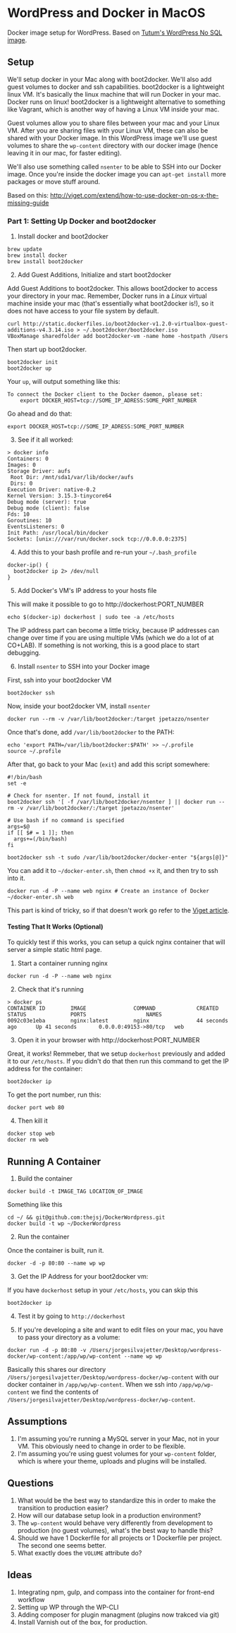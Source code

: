 # WordPress and Docker in MacOS

Docker image setup for WordPress. Based on [Tutum's WordPress No SQL image](https://github.com/tutumcloud/tutum-docker-wordpress-nosql).

## Setup

We'll setup docker in your Mac along with boot2docker. We'll also add guest volumes to docker and ssh capabilities. boot2docker is a lightweight linux VM. It's basically the linux machine that will run Docker in your mac. Docker runs on linux! boot2docker is a lightweight alternative to something like Vagrant, which is another way of having a Linux VM inside your mac. 

Guest volumes allow you to share files between your mac and your Linux VM. After you are sharing files with your Linux VM, these can also be shared with your Docker image. In this WordPress image we'll use guest volumes to share the `wp-content` directory with our docker image (hence leaving it in our mac, for faster editing). 

We'll also use something called `nsenter` to be able to SSH into our Docker image. Once you're inside the docker image you can `apt-get install` more packages or move stuff around.

Based on this: http://viget.com/extend/how-to-use-docker-on-os-x-the-missing-guide

### Part 1: Setting Up Docker and boot2docker

1. Install docker and boot2docker
```
brew update
brew install docker
brew install boot2docker
```

2. Add Guest Additions, Initialize and start boot2docker

Add Guest Additions to boot2docker. This allows boot2docker to access your directory in your mac. Remember, Docker runs in a *Linux* virtual machine inside your mac (that's essentially what boot2docker is!), so it does not have access to your file system by default. 

```
curl http://static.dockerfiles.io/boot2docker-v1.2.0-virtualbox-guest-additions-v4.3.14.iso > ~/.boot2docker/boot2docker.iso
VBoxManage sharedfolder add boot2docker-vm -name home -hostpath /Users
```

Then start up boot2docker.

```
boot2docker init
boot2docker up
```

Your `up`, will output something like this:

```
To connect the Docker client to the Docker daemon, please set:
    export DOCKER_HOST=tcp://SOME_IP_ADRESS:SOME_PORT_NUMBER
```

Go ahead and do that:
```
export DOCKER_HOST=tcp://SOME_IP_ADRESS:SOME_PORT_NUMBER
```

3. See if it all worked:

```
> docker info
Containers: 0
Images: 0
Storage Driver: aufs
 Root Dir: /mnt/sda1/var/lib/docker/aufs
 Dirs: 0
Execution Driver: native-0.2
Kernel Version: 3.15.3-tinycore64
Debug mode (server): true
Debug mode (client): false
Fds: 10
Goroutines: 10
EventsListeners: 0
Init Path: /usr/local/bin/docker
Sockets: [unix:///var/run/docker.sock tcp://0.0.0.0:2375]
```

4. Add this to your bash profile and re-run your `~/.bash_profile`

```
docker-ip() {
  boot2docker ip 2> /dev/null
}
```

5. Add Docker's VM's IP address to your hosts file 

This will make it possible to go to http://dockerhost:PORT_NUMBER

```
echo $(docker-ip) dockerhost | sudo tee -a /etc/hosts
```

The IP address part can become a little tricky, because IP addresses can change over time if you are using multiple VMs (which we do a lot of at CO+LAB). If something is not working, this is a good place to start debugging.

6. Install `nsenter` to SSH into your Docker image

First, ssh into your boot2docker VM

```
boot2docker ssh
```

Now, inside your boot2docker VM, install `nsenter`

```
docker run --rm -v /var/lib/boot2docker:/target jpetazzo/nsenter
```

Once that's done, add `/var/lib/boot2docker` to the PATH: 

```
echo 'export PATH=/var/lib/boot2docker:$PATH' >> ~/.profile
source ~/.profile
```

After that, go back to your Mac (`exit`) and add this script somewhere:

```
#!/bin/bash
set -e
 
# Check for nsenter. If not found, install it
boot2docker ssh '[ -f /var/lib/boot2docker/nsenter ] || docker run --rm -v /var/lib/boot2docker/:/target jpetazzo/nsenter'
 
# Use bash if no command is specified
args=$@
if [[ $# = 1 ]]; then
  args+=(/bin/bash)
fi
 
boot2docker ssh -t sudo /var/lib/boot2docker/docker-enter "${args[@]}"
```

You can add it to `~/docker-enter.sh`, then `chmod +x` it, and then try to ssh into it. 

```
docker run -d -P --name web nginx # Create an instance of Docker
~/docker-enter.sh web
```

This part is kind of tricky, so if that doesn't work go refer to the [Viget article](http://viget.com/extend/how-to-use-docker-on-os-x-the-missing-guide).

#### Testing That It Works (Optional)

To quickly test if this works, you can setup a quick nginx container that will server a simple static html page. 

1. Start a container running nginx

```
docker run -d -P --name web nginx
```

2. Check that it's running

```
> docker ps
CONTAINER ID        IMAGE               COMMAND             CREATED             STATUS              PORTS                   NAMES
0092c03e1eba        nginx:latest        nginx               44 seconds ago      Up 41 seconds       0.0.0.0:49153->80/tcp   web
```

3. Open it in your browser with  http://dockerhost:PORT_NUMBER

Great, it works! Remmeber, that we setup `dockerhost` previously and added it to our `/etc/hosts`. If you didn't do that then run this command to get the IP address for the container: 

```
boot2docker ip
```

To get the port number, run this:

```
docker port web 80
```

4. Then kill it
```
docker stop web
docker rm web
```

## Running A Container

1. Build the container

```
docker build -t IMAGE_TAG LOCATION_OF_IMAGE
```

Something like this

```
cd ~/ && git@github.com:thejsj/DockerWordpress.git
docker build -t wp ~/DockerWordpress
```

2. Run the container

Once the container is built, run it.

```
docker -d -p 80:80 --name wp wp
```

3. Get the IP Address for your boot2docker vm:

If you have `dockerhost` setup in your `/etc/hosts`, you can skip this

```
boot2docker ip
```

4. Test it by going to `http://dockerhost`

5. If you're developing a site and want to edit files on your mac, you have to pass your directory as a volume: 

```
docker run -d -p 80:80 -v /Users/jorgesilvajetter/Desktop/wordpress-docker/wp-content:/app/wp/wp-content --name wp wp
```

Basically this shares our directory `/Users/jorgesilvajetter/Desktop/wordpress-docker/wp-content` with our docker container in `/app/wp/wp-content`. When we ssh into `/app/wp/wp-content` we find the contents of  `/Users/jorgesilvajetter/Desktop/wordpress-docker/wp-content`.

## Assumptions

1. I'm assuming you're running a MySQL server in your Mac, not in your VM. This obviously need to change in order to be flexible. 
2. I'm assuming you're using guest volumes for your `wp-content` folder, which is where your theme, uploads and plugins will be installed.

## Questions

1. What would be the best way to standardize this in order to make the transition to production easier? 
2. How will our database setup look in a production environment?
3. The `wp-content` would behave very differently from development to production (no guest volumes), what's the best way to handle this?
4. Should we have 1 Dockerfile for all projects or 1 Dockerfile per project. The second one seems better.
5. What exactly does the `VOLUME` attribute do?

## Ideas 

1. Integrating npm, gulp, and compass into the container for front-end workflow
2. Setting up WP through the WP-CLI
3. Adding composer for plugin managment (plugins now trakced via git)
4. Install Varnish out of the box, for production.
